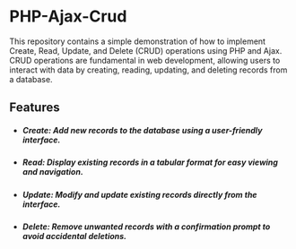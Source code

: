 # PHP-Ajax-Crud
 This repository contains a simple demonstration of how to implement Create, Read, Update, and Delete (CRUD) operations using PHP and Ajax. CRUD operations are fundamental in web development, allowing users to interact with data by creating, reading, updating, and deleting records from a database.

 ## Features

* ##### Create: Add new records to the database using a user-friendly interface.
* ##### Read: Display existing records in a tabular format for easy viewing and navigation.
* ##### Update: Modify and update existing records directly from the interface.
* ##### Delete: Remove unwanted records with a confirmation prompt to avoid accidental deletions.

